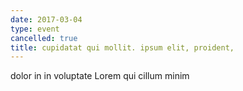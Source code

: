 ```yaml
---
date: 2017-03-04
type: event
cancelled: true
title: cupidatat qui mollit. ipsum elit, proident,
---
```

dolor in in voluptate Lorem qui cillum minim